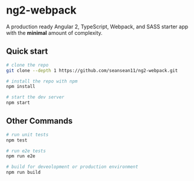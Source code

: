 # ng2-webpack
A production ready Angular 2, TypeScript, Webpack, and SASS starter app with the **minimal** amount of complexity.

## Quick start
```bash
# clone the repo
git clone --depth 1 https://github.com/seansean11/ng2-webpack.git

# install the repo with npm
npm install

# start the dev server
npm start
```

## Other Commands
```bash
# run unit tests
npm test

# run e2e tests
npm run e2e

# build for deveolopment or production environment
npm run build
```